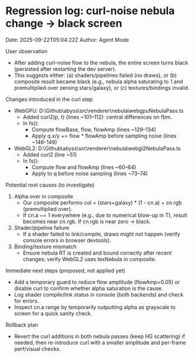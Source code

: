 # Regression log: curl-noise nebula change → black screen

Date: 2025-09-22T05:04:22Z
Author: Agent Mode

User observation
- After adding curl-noise flow to the nebula, the entire screen turns black (persisted after restarting the dev server).
- This suggests either: (a) shaders/pipelines failed (no draws), or (b) composite result became black (e.g., nebula alpha saturating to 1 and premultiplied over zeroing stars/galaxy), or (c) textures/bindings invalid.

Changes introduced in the curl step
- WebGPU: D:\Github\abyss\src\renderer\nebula\webgpuNebulaPass.ts
  - Added curl2(p, t) (lines ~101–112): central differences on fbm.
  - In fs():
    - Compute flowBase, flow, flowAmp (lines ~129–134)
    - Apply q.x/y += flow * flowAmp before sampling noise (lines ~146–149)
- WebGL2: D:\Github\abyss\src\renderer\nebula\webgl2NebulaPass.ts
  - Added curl2 (line ~51)
  - In fs():
    - Compute flow and flowAmp (lines ~60–64)
    - Apply to q before noise sampling (lines ~73–74)

Potential root causes (to investigate)
1) Alpha over in composite
   - Our composite performs col = (stars+galaxy) * (1 - cn.a) + cn.rgb (premultiplied over).
   - If cn.a ~= 1 everywhere (e.g., due to numerical blow-up in T), result becomes near cn.rgb. If cn.rgb is near zero → black.
2) Shader/pipeline failure
   - If a shader failed to link/compile, draws might not happen (verify console errors in browser devtools).
3) Binding/texture mismatch
   - Ensure nebula RT is created and bound correctly after recent changes; verify WebGL2 uses texNebula in composite.

Immediate next steps (proposed, not applied yet)
- Add a temporary guard to reduce flow amplitude (flowAmp=0.05) or disable curl to confirm whether alpha saturation is the cause.
- Log shader compile/link status in console (both backends) and check for errors.
- Inspect cn.a range by temporarily outputting alpha as grayscale to screen for a quick sanity check.

Rollback plan
- Revert the curl additions in both nebula passes (keep HG scattering) if needed, then re-introduce curl with a smaller amplitude and per-frame perf/visual checks.

